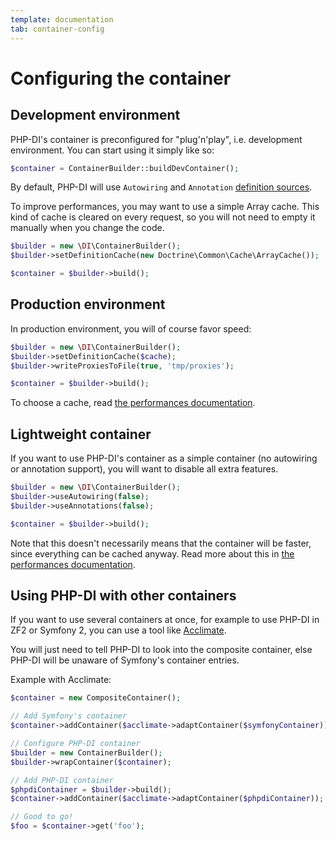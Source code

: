 ```yaml
---
template: documentation
tab: container-config
---
```


# Configuring the container

## Development environment

PHP-DI's container is preconfigured for "plug'n'play", i.e. development environment. You can start using it simply like so:


```php
$container = ContainerBuilder::buildDevContainer();
```

By default, PHP-DI will use `Autowiring` and `Annotation` [definition sources](definition.md).

To improve performances, you may want to use a simple Array cache. This kind of cache is cleared on every request, so you will not need to empty it manually when you change the code.

```php
$builder = new \DI\ContainerBuilder();
$builder->setDefinitionCache(new Doctrine\Common\Cache\ArrayCache());

$container = $builder->build();
```

## Production environment

In production environment, you will of course favor speed:

```php
$builder = new \DI\ContainerBuilder();
$builder->setDefinitionCache($cache);
$builder->writeProxiesToFile(true, 'tmp/proxies');

$container = $builder->build();
```

To choose a cache, read [the performances documentation](performances.md).

## Lightweight container

If you want to use PHP-DI's container as a simple container (no autowiring or annotation support), you will want to disable all extra features.

```php
$builder = new \DI\ContainerBuilder();
$builder->useAutowiring(false);
$builder->useAnnotations(false);

$container = $builder->build();
```

Note that this doesn't necessarily means that the container will be faster, since everything can be cached anyway.
Read more about this in [the performances documentation](performances.md).

## Using PHP-DI with other containers

If you want to use several containers at once, for example to use PHP-DI in ZF2 or Symfony 2, you can
use a tool like [Acclimate](https://github.com/jeremeamia/acclimate).

You will just need to tell PHP-DI to look into the composite container, else PHP-DI will be unaware
of Symfony's container entries.

Example with Acclimate:

```php
$container = new CompositeContainer();

// Add Symfony's container
$container->addContainer($acclimate->adaptContainer($symfonyContainer));

// Configure PHP-DI container
$builder = new ContainerBuilder();
$builder->wrapContainer($container);

// Add PHP-DI container
$phpdiContainer = $builder->build();
$container->addContainer($acclimate->adaptContainer($phpdiContainer));

// Good to go!
$foo = $container->get('foo');
```
